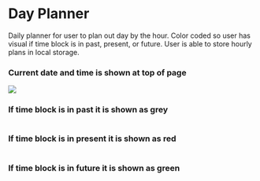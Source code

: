 # Day Planner
Daily planner for user to plan out day by the hour. Color coded so user has visual if time block is in past, present, or future. User is able to store hourly plans in local storage.

### Current date and time is shown at top of page
![](DayPlanner/currentTime.png)

### If time block is in past it is shown as grey
![]()

### If time block is in present it is shown as red
![]()

### If time block is in future it is shown as green
![]()
